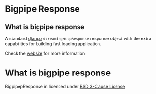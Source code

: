 # Bigpipe Response

## What is bigpipe response

A standard [django](https://www.djangoproject.com/) `StreamingHttpResponse` response object with the extra capabilities for building fast loading application.   

Check the [website](https://shacoshe.github.com/bigpipe_response) for more information

# What is bigpipe response
BigpipepResponse in licenced under [BSD 3-Clause License](https://github.com/shacoshe/bigpipe-response/blob/master/LICENSE)
